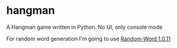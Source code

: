 # hangman
A Hangman game written in Python. No UI, only console mode

For random word generation I'm going to use [Random-Word 1.0.11](https://pypi.org/project/Random-Word/)